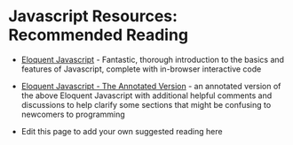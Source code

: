 # Javascript Resources: Recommended Reading

* [Eloquent Javascript](www.eloquentjavascript.net) - Fantastic, thorough introduction to the basics and features of Javascript, complete with in-browser interactive code

* [Eloquent Javascript - The Annotated Version](https://watchandcode.com/courses/eloquent-javascript-the-annotated-version) - an annotated version of the above Eloquent Javascript with additional helpful comments and discussions to help clarify some sections that might be confusing to newcomers to programming

* Edit this page to add your own suggested reading here


